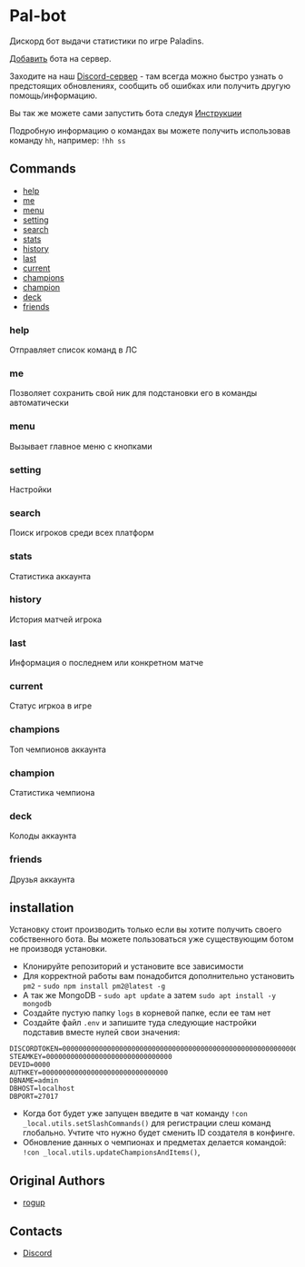 # Pal-bot

Дискорд бот выдачи статистики по игре Paladins.

[Добавить](https://discordapp.com/oauth2/authorize?client_id=626327927050600448&permissions=2147534912&scope=bot%20applications.commands) бота на сервер.

Заходите на наш [Discord-сервер](https://discord.gg/C2phgzTxH9) - там всегда можно быстро узнать о предстоящих обновлениях, сообщить об ошибках или получить другую помощь/информацию.

Вы так же можете сами запустить бота следуя [Инструкции](#installation)

Подробную информацию о командах вы можете получить использовав команду `hh`, например: `!hh ss`

## Commands

* [help](#help)
* [me](#me)
* [menu](#menu)
* [setting](#setting)
* [search](#search)
* [stats](#stats)
* [history](#history)
* [last](#last)
* [current](#current)
* [champions](#champions)
* [champion](#champion)
* [deck](#deck)
* [friends](#friends)

### help

Отправляет список команд в ЛС

### me

Позволяет сохранить свой ник для подстановки его в команды автоматически

### menu

Вызывает главное меню с кнопками

### setting

Настройки

### search

Поиск игроков среди всех платформ

### stats

Статистика аккаунта

### history

История матчей игрока

### last

Информация о последнем или конкретном матче

### current

Статус игркоа в игре

### champions

Топ чемпионов аккаунта

### champion

Статистика чемпиона

### deck

Колоды аккаунта

### friends

Друзья аккаунта

## installation

Установку стоит производить только если вы хотите получить своего собственного бота.
Вы можете пользоваться уже существующим ботом не производя установки.

* Клонируйте репозиторий и установите все зависимости
* Для корректной работы вам понадобится дополнительно установить `pm2` - `sudo npm install pm2@latest -g`
* А так же MongoDB - `sudo apt update` а затем `sudo apt install -y mongodb`
* Создайте пустую папку `logs` в корневой папке, если ее там нет
* Создайте файл `.env` и запишите туда следующие настройки подставив вместе нулей свои значения:
```
DISCORDTOKEN=00000000000000000000000000000000000000000000000000000000000
STEAMKEY=0000000000000000000000000000000
DEVID=0000
AUTHKEY=0000000000000000000000000000000
DBNAME=admin
DBHOST=localhost
DBPORT=27017
```
* Когда бот будет уже запущен введите в чат команду `!con _local.utils.setSlashCommands()` для регистрации слеш команд глобально. Учтите что нужно будет сменить ID создателя в конфинге.
* Обновление данных о чемпионах и предметах делается командой: `!con _local.utils.updateChampionsAndItems()`,

## Original Authors

* [rogup](https://github.com/rogap)

## Contacts

* [Discord](https://discord.gg/C2phgzTxH9)
